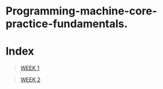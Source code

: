 # Programming-machine-core-practice-fundamentals.

# Index

>[ WEEK 1](https://github.com/Nelson8155/Programing-machine-core-practice-fundamentals./tree/main/Week%201)

>[ WEEK 2](https://github.com/Nelson8155/Programing-machine-core-practice-fundamentals./tree/main/Resources%20and%20information/Week%202)




